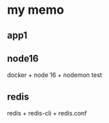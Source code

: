 # my memo

## app1
## node16

docker + node 16 + nodemon
test

## redis

redis + redis-cli + redis.conf
